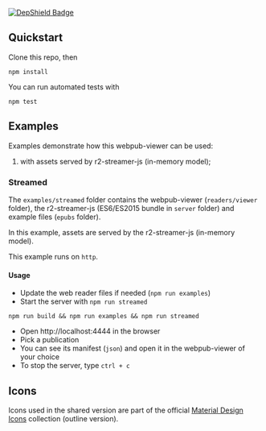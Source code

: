 [![DepShield Badge](https://depshield.sonatype.org/badges/d-i-t-a/R2D2BC/depshield.svg)](https://depshield.github.io)

## Quickstart

Clone this repo, then

```
npm install
```

You can run automated tests with

```
npm test
```

## Examples

Examples demonstrate how this webpub-viewer can be used:

1. with assets served by r2-streamer-js (in-memory model);

### Streamed

The `examples/streamed` folder contains the webpub-viewer (`readers/viewer` folder), the r2-streamer-js (ES6/ES2015 bundle in `server` folder) and example files (`epubs` folder).

In this example, assets are served by the r2-streamer-js (in-memory model).

This example runs on `http`.

#### Usage

- Update the web reader files if needed (`npm run examples`)
- Start the server with `npm run streamed`
```
npm run build && npm run examples && npm run streamed
```
- Open http://localhost:4444 in the browser
- Pick a publication
- You can see its manifest (`json`) and open it in the webpub-viewer of your choice
- To stop the server, type `ctrl + c`


## Icons

Icons used in the shared version are part of the official [Material Design Icons](https://material.io/tools/icons/?style=outline) collection (outline version).
